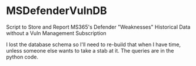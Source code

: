 # MSDefenderVulnDB
Script to Store and Report MS365's Defender "Weaknesses" Historical Data without a Vuln Management Subscription

I lost the database schema so I'll need to re-build that when I have time, unless someone else wants to take a stab at it. The queries are in the python code.
